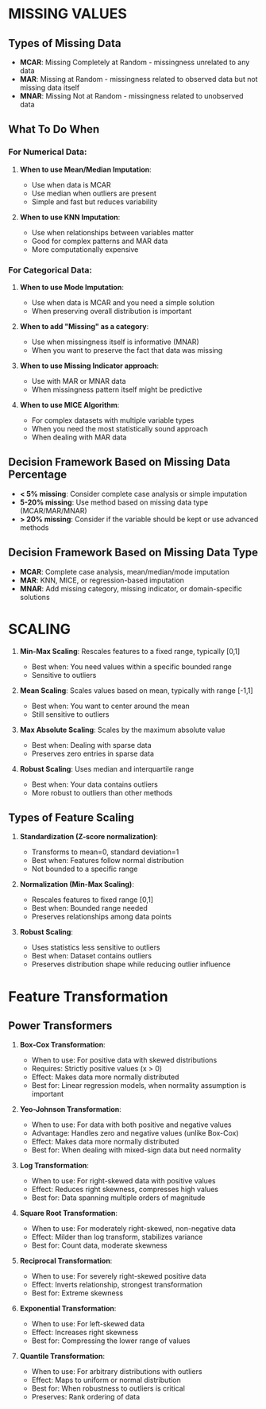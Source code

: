 # MISSING VALUES


## Types of Missing Data
- **MCAR**: Missing Completely at Random - missingness unrelated to any data
- **MAR**: Missing at Random - missingness related to observed data but not missing data itself
- **MNAR**: Missing Not at Random - missingness related to unobserved data

## What To Do When

### For Numerical Data:
1. **When to use Mean/Median Imputation**:
   - Use when data is MCAR
   - Use median when outliers are present
   - Simple and fast but reduces variability

2. **When to use KNN Imputation**:
   - Use when relationships between variables matter
   - Good for complex patterns and MAR data
   - More computationally expensive

### For Categorical Data:
1. **When to use Mode Imputation**:
   - Use when data is MCAR and you need a simple solution
   - When preserving overall distribution is important

2. **When to add "Missing" as a category**:
   - Use when missingness itself is informative (MNAR)
   - When you want to preserve the fact that data was missing

3. **When to use Missing Indicator approach**:
   - Use with MAR or MNAR data
   - When missingness pattern itself might be predictive

4. **When to use MICE Algorithm**:
   - For complex datasets with multiple variable types
   - When you need the most statistically sound approach
   - When dealing with MAR data

## Decision Framework Based on Missing Data Percentage
- **< 5% missing**: Consider complete case analysis or simple imputation
- **5-20% missing**: Use method based on missing data type (MCAR/MAR/MNAR)
- **> 20% missing**: Consider if the variable should be kept or use advanced methods

## Decision Framework Based on Missing Data Type
- **MCAR**: Complete case analysis, mean/median/mode imputation
- **MAR**: KNN, MICE, or regression-based imputation
- **MNAR**: Add missing category, missing indicator, or domain-specific solutions




# SCALING


1. **Min-Max Scaling**: Rescales features to a fixed range, typically [0,1]
   - Best when: You need values within a specific bounded range
   - Sensitive to outliers

2. **Mean Scaling**: Scales values based on mean, typically with range [-1,1]
   - Best when: You want to center around the mean
   - Still sensitive to outliers

3. **Max Absolute Scaling**: Scales by the maximum absolute value
   - Best when: Dealing with sparse data
   - Preserves zero entries in sparse data

4. **Robust Scaling**: Uses median and interquartile range
   - Best when: Your data contains outliers
   - More robust to outliers than other methods

## Types of Feature Scaling

1. **Standardization (Z-score normalization)**:
   - Transforms to mean=0, standard deviation=1
   - Best when: Features follow normal distribution
   - Not bounded to a specific range

2. **Normalization (Min-Max Scaling)**:
   - Rescales features to fixed range [0,1]
   - Best when: Bounded range needed
   - Preserves relationships among data points

3. **Robust Scaling**:
   - Uses statistics less sensitive to outliers
   - Best when: Dataset contains outliers
   - Preserves distribution shape while reducing outlier influence



# Feature Transformation


## Power Transformers

1. **Box-Cox Transformation**:
   - When to use: For positive data with skewed distributions
   - Requires: Strictly positive values (x > 0)
   - Effect: Makes data more normally distributed
   - Best for: Linear regression models, when normality assumption is important

2. **Yeo-Johnson Transformation**:
   - When to use: For data with both positive and negative values
   - Advantage: Handles zero and negative values (unlike Box-Cox)
   - Effect: Makes data more normally distributed
   - Best for: When dealing with mixed-sign data but need normality

3. **Log Transformation**:
   - When to use: For right-skewed data with positive values
   - Effect: Reduces right skewness, compresses high values
   - Best for: Data spanning multiple orders of magnitude

4. **Square Root Transformation**:
   - When to use: For moderately right-skewed, non-negative data
   - Effect: Milder than log transform, stabilizes variance
   - Best for: Count data, moderate skewness

5. **Reciprocal Transformation**:
   - When to use: For severely right-skewed positive data
   - Effect: Inverts relationship, strongest transformation
   - Best for: Extreme skewness

6. **Exponential Transformation**:
   - When to use: For left-skewed data
   - Effect: Increases right skewness
   - Best for: Compressing the lower range of values

7. **Quantile Transformation**:
   - When to use: For arbitrary distributions with outliers
   - Effect: Maps to uniform or normal distribution
   - Best for: When robustness to outliers is critical
   - Preserves: Rank ordering of data












